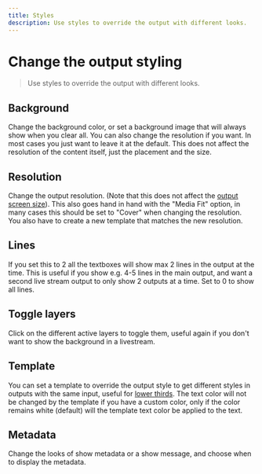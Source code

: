 ```yaml
---
title: Styles
description: Use styles to override the output with different looks.
---
```


# Change the output styling

> Use styles to override the output with different looks.

## Background

Change the background color, or set a background image that will always show when you clear all.
You can also change the resolution if you want. In most cases you just want to leave it at the default. This does not affect the resolution of the content itself, just the placement and the size.

## Resolution

Change the output resolution. (Note that this does not affect the [output screen size](./output#settings)).
This also goes hand in hand with the "Media Fit" option, in many cases this should be set to "Cover" when changing the resolution. You also have to create a new template that matches the new resolution.

## Lines

If you set this to 2 all the textboxes will show max 2 lines in the output at the time. This is useful if you show e.g. 4-5 lines in the main output, and want a second live stream output to only show 2 outputs at a time. Set to 0 to show all lines.

## Toggle layers

Click on the different active layers to toggle them, useful again if you don't want to show the background in a livestream.

## Template

You can set a template to override the output style to get different styles in outputs with the same input, useful for [lower thirds](./outputs#how-to-create-lower-third-display-for-a-live-stream). The text color will not be changed by the template if you have a custom color, only if the color remains white (default) will the template text color be applied to the text.

## Metadata

Change the looks of show metadata or a show message, and choose when to display the metadata.
